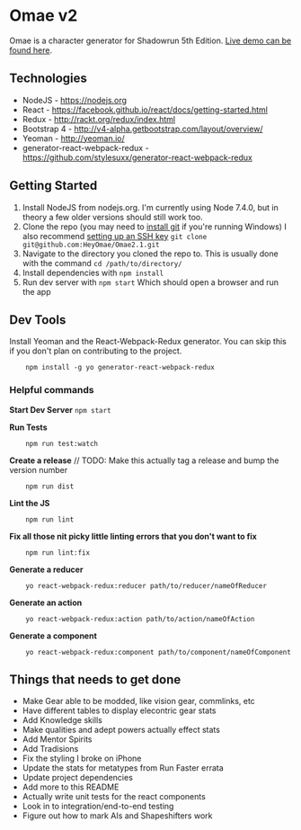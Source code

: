 # Omae v2

Omae is a character generator for Shadowrun 5th Edition.
[Live demo can be found here](http://heyomae.github.io/).

## Technologies

* NodeJS - https://nodejs.org
* React - https://facebook.github.io/react/docs/getting-started.html
* Redux - http://rackt.org/redux/index.html
* Bootstrap 4 - http://v4-alpha.getbootstrap.com/layout/overview/
* Yeoman - http://yeoman.io/
* generator-react-webpack-redux - https://github.com/stylesuxx/generator-react-webpack-redux

## Getting Started

1. Install NodeJS from nodejs.org. I'm currently using Node 7.4.0, but in theory a few older versions should still work too.
2. Clone the repo (you may need to [install git](https://git-scm.com/download/win) if you're running Windows) I also recommend [setting up an SSH key](https://help.github.com/articles/generating-a-new-ssh-key-and-adding-it-to-the-ssh-agent/) ```git clone git@github.com:HeyOmae/Omae2.1.git```
3. Navigate to the directory you cloned the repo to. This is usually done with the command ```cd /path/to/directory/```
4. Install dependencies with ```npm install```
5. Run dev server with ```npm start``` Which should open a browser and run the app

## Dev Tools

Install Yeoman and the React-Webpack-Redux generator. You can skip this if you don't plan on contributing to the project.
```
	npm install -g yo generator-react-webpack-redux
```

### Helpful commands

**Start Dev Server**
```npm start```

**Run Tests**
```
    npm run test:watch
```

**Create a release**
// TODO: Make this actually tag a release and bump the version number
```
    npm run dist
```

**Lint the JS**
```
    npm run lint
```

**Fix all those nit picky little linting errors that you don't want to fix**
```
    npm run lint:fix
```

**Generate a reducer**
```
    yo react-webpack-redux:reducer path/to/reducer/nameOfReducer
```

**Generate an action**
```
    yo react-webpack-redux:action path/to/action/nameOfAction
```

**Generate a component**
```
    yo react-webpack-redux:component path/to/component/nameOfComponent
```

## Things that needs to get done

* Make Gear able to be modded, like vision gear, commlinks, etc
* Have different tables to display elecontric gear stats
* Add Knowledge skills
* Make qualities and adept powers actually effect stats
* Add Mentor Spirits
* Add Tradisions
* Fix the styling I broke on iPhone
* Update the stats for metatypes from Run Faster errata
* Update project dependencies
* Add more to this README
* Actually write unit tests for the react components
* Look in to integration/end-to-end testing
* Figure out how to mark AIs and Shapeshifters work